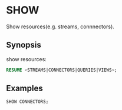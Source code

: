 SHOW
================

Show resources(e.g. streams, connnectors).

## Synopsis

show resources:

```sql
RESUME <STREAMS|CONNECTORS|QUERIES|VIEWS>;
```

## Examples

```sql
SHOW CONNECTORS;
```
